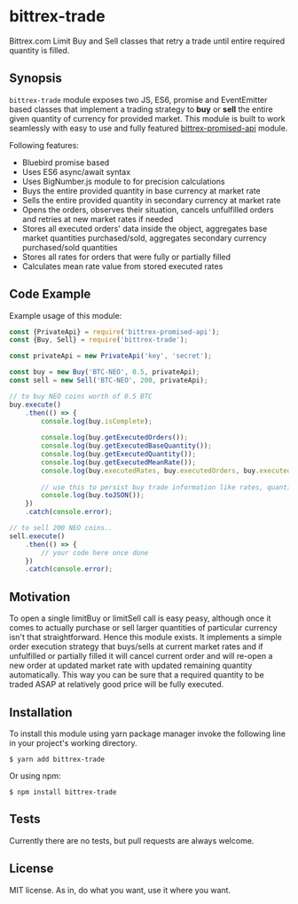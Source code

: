 # bittrex-trade
Bittrex.com Limit Buy and Sell classes that retry a trade until entire required quantity is filled.

## Synopsis

``bittrex-trade`` module exposes two JS, ES6, promise and EventEmitter based classes that implement a trading strategy to **buy** or **sell** the entire given quantity of currency for provided market.
This module is built to work seamlessly with easy to use and fully featured [bittrex-promised-api](https://github.com/laurynas-karvelis/bittrex-promised-api) module.

Following features:
* Bluebird promise based
* Uses ES6 async/await syntax
* Uses BigNumber.js module to for precision calculations
* Buys the entire provided quantity in base currency at market rate
* Sells the entire provided quantity in secondary currency at market rate
* Opens the orders, observes their situation, cancels unfulfilled orders and retries at new market rates if needed
* Stores all executed orders' data inside the object, aggregates base market quantities purchased/sold, aggregates secondary currency purchased/sold quantities
* Stores all rates for orders that were fully or partially filled
* Calculates mean rate value from stored executed rates

## Code Example

Example usage of this module:
```javascript 1.6
const {PrivateApi} = require('bittrex-promised-api');
const {Buy, Sell} = require('bittrex-trade');

const privateApi = new PrivateApi('key', 'secret');

const buy = new Buy('BTC-NEO', 0.5, privateApi);
const sell = new Sell('BTC-NEO', 200, privateApi);

// to buy NEO coins worth of 0.5 BTC
buy.execute()
    .then(() => {
        console.log(buy.isComplete);
    
        console.log(buy.getExecutedOrders());   
        console.log(buy.getExecutedBaseQuantity());   
        console.log(buy.getExecutedQuantity());   
        console.log(buy.getExecutedMeanRate()); 
        console.log(buy.executedRates, buy.executedOrders, buy.executedBaseQuantities, buy.executedQuantities);
    
        // use this to persist buy trade information like rates, quantities, orders
        console.log(buy.toJSON());
    })
    .catch(console.error);

// to sell 200 NEO coins..
sell.execute()
    .then(() => {
        // your code here once done
    })
    .catch(console.error);
```

## Motivation

To open a single limitBuy or limitSell call is easy peasy, although once it comes to actually purchase or sell larger quantities of particular currency isn't that straightforward.
Hence this module exists. It implements a simple order execution strategy that buys/sells at current market rates and if unfulfilled or partially filled it will cancel current order and will re-open a new order at updated market rate with updated remaining quantity automatically.
This way you can be sure that a required quantity to be traded ASAP at relatively good price will be fully executed.

## Installation

To install this module using yarn package manager invoke the following line in your project's working directory.
```
$ yarn add bittrex-trade
```

Or using npm:
```
$ npm install bittrex-trade
```

## Tests

Currently there are no tests, but pull requests are always welcome.

## License

MIT license. As in, do what you want, use it where you want.

